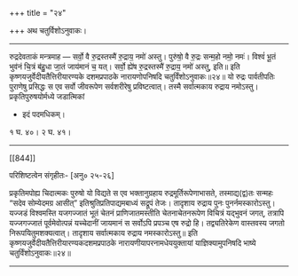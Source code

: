 +++
title = "२४"

+++
अथ चतुर्विशोऽनुवाकः।
________________________
रुद्रदेवताकं  मन्त्रमाह —
सर्वो॒  वै रु॒द्रस्तस्मै॑ रु॒द्राय॒  नमो॑ अस्तु।
पुरु॑षो॒  वै रु॒द्रः सन्म॒हो नमो॒ नमः॑।
विश्वं॑ भू॒तं भुव॑नं चि॒त्रं ब॑हु॒धा  जा॒तं जाय॑मानं च॒ यत्।
सर्वो॒  ह्ये॑ष रु॒द्रस्तस्मै॑ रु॒द्राय॒  नमो॑ अस्तु, इति॥
इति कृष्णयजुर्वेदीयतैत्तिरीयारण्यके  दशमप्रपाठके  नारायणोपनिषदि चतुर्विंशोऽनुवाकः॥२४॥
यो रुद्रः पार्वतीपतिः पुराणेषु प्रसिद्धः  स एव सर्वो जीवरूपेण सर्वशरीरेषु  प्रविष्टत्वात्। तस्मै सर्वात्मकाय रुद्राय नमोऽस्तु। प्रकृतिपुरुषयोर्मध्ये जडात्मिकां
* इदं पदमधिकम्।

१ घ. ४०। २ घ. ४१।
________________________

[[844]]

परिशिष्टत्वेन संगृहीतः-  [अनु० २५-२६]

प्रकृतिमपोह्य चिदात्मकः पुरुषो यो विद्यते स एव भक्तानुग्रहाय रुद्रमूर्तिरूपेणाभासते, तस्माद्य(द्व)तः सन्महः “सदेव सोम्येदमग्र आसीत्” इतिश्रुतिप्रतिपाद्यमबाध्यं सद्रूपं तेजः। तादृशाय रुद्राय पुनः पुनर्नमस्कारोऽस्तु। यज्जडं विश्वमस्ति यजगज्जातं भूतं चेतनं प्राणिजातमस्तीति चेतनाचेतनरूपेण विचित्रं यद्भुवनं जगत्, तत्रापि यज्जगज्जातं पूर्वमेवोत्पन्नं यच्चेदानीं जायमानं स सर्वोऽपि प्रपञ्च एष रुद्रो हि। तद्व्यतिरेकेण वास्तवस्य जगतो निरूपयितुमशक्यत्वात्। तादृशाय सर्वात्मकाय रुद्राय नमस्कारोऽस्तु॥
इति कृष्णयजुर्वेदीयतैत्तिरीयारण्यकदशमप्रपाठके नारायणीयापरनामधेययुक्तायां याज्ञिक्यामुपनिषदि भाष्ये चतुर्विंशोऽनुवाकः॥२४॥
________________________
